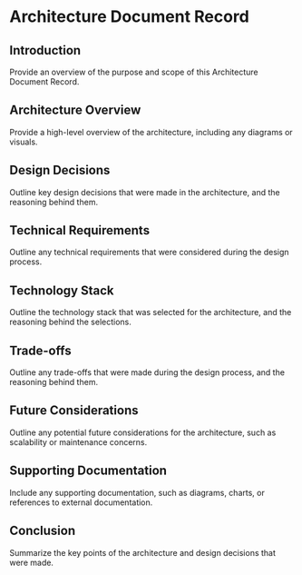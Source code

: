 # Architecture Document Record

## Introduction

Provide an overview of the purpose and scope of this Architecture Document Record.

## Architecture Overview

Provide a high-level overview of the architecture, including any diagrams or visuals.

## Design Decisions

Outline key design decisions that were made in the architecture, and the reasoning behind them.

## Technical Requirements

Outline any technical requirements that were considered during the design process.

## Technology Stack

Outline the technology stack that was selected for the architecture, and the reasoning behind the selections.

## Trade-offs

Outline any trade-offs that were made during the design process, and the reasoning behind them.

## Future Considerations

Outline any potential future considerations for the architecture, such as scalability or maintenance concerns.

## Supporting Documentation

Include any supporting documentation, such as diagrams, charts, or references to external documentation.

## Conclusion

Summarize the key points of the architecture and design decisions that were made.